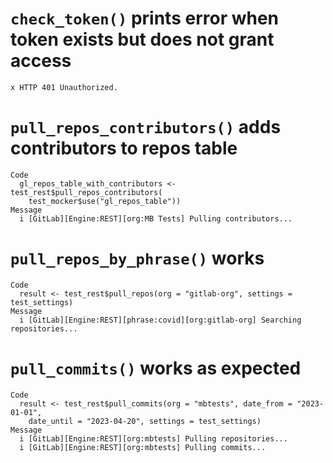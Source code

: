 # `check_token()` prints error when token exists but does not grant access

    x HTTP 401 Unauthorized.

# `pull_repos_contributors()` adds contributors to repos table

    Code
      gl_repos_table_with_contributors <- test_rest$pull_repos_contributors(
        test_mocker$use("gl_repos_table"))
    Message
      i [GitLab][Engine:REST][org:MB Tests] Pulling contributors...

# `pull_repos_by_phrase()` works

    Code
      result <- test_rest$pull_repos(org = "gitlab-org", settings = test_settings)
    Message
      i [GitLab][Engine:REST][phrase:covid][org:gitlab-org] Searching repositories...

# `pull_commits()` works as expected

    Code
      result <- test_rest$pull_commits(org = "mbtests", date_from = "2023-01-01",
        date_until = "2023-04-20", settings = test_settings)
    Message
      i [GitLab][Engine:REST][org:mbtests] Pulling repositories...
      i [GitLab][Engine:REST][org:mbtests] Pulling commits...

